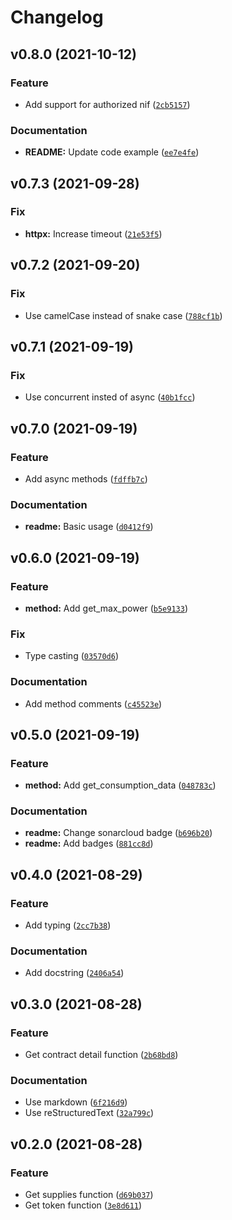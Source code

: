 # Changelog

<!--next-version-placeholder-->

## v0.8.0 (2021-10-12)
### Feature
* Add support for authorized nif ([`2cb5157`](https://github.com/MrMarble/datadis/commit/2cb515739b548c0451aba268c9ecbfc9d78f8938))

### Documentation
* **README:** Update code example ([`ee7e4fe`](https://github.com/MrMarble/datadis/commit/ee7e4fea33b35773f5c56beddc75280ae7418214))

## v0.7.3 (2021-09-28)
### Fix
* **httpx:** Increase timeout ([`21e53f5`](https://github.com/MrMarble/datadis/commit/21e53f5423b163e2a533f87bae991fea36150f56))

## v0.7.2 (2021-09-20)
### Fix
* Use camelCase instead of snake case ([`788cf1b`](https://github.com/MrMarble/datadis/commit/788cf1bc33b3f407717ec1afca1b09019f418424))

## v0.7.1 (2021-09-19)
### Fix
* Use concurrent insted of async ([`40b1fcc`](https://github.com/MrMarble/datadis/commit/40b1fcc5e2e17f278b93bdd5f1955fefeb1fed14))

## v0.7.0 (2021-09-19)
### Feature
* Add async methods ([`fdffb7c`](https://github.com/MrMarble/datadis/commit/fdffb7cfad38c687944a63b7423d3ae542e28153))

### Documentation
* **readme:** Basic usage ([`d0412f9`](https://github.com/MrMarble/datadis/commit/d0412f961542c2bb3994211d2496944c59c91e00))

## v0.6.0 (2021-09-19)
### Feature
* **method:** Add get_max_power ([`b5e9133`](https://github.com/MrMarble/datadis/commit/b5e9133ca15b918c0b355fb54a6ec1da8b07d1eb))

### Fix
* Type casting ([`03570d6`](https://github.com/MrMarble/datadis/commit/03570d6dfcda9bad215fbb2f0943ab501c70def3))

### Documentation
* Add method comments ([`c45523e`](https://github.com/MrMarble/datadis/commit/c45523e5d79f4b41a17f7b6e58691ea822d55d6e))

## v0.5.0 (2021-09-19)
### Feature
* **method:** Add get_consumption_data ([`048783c`](https://github.com/MrMarble/datadis/commit/048783ceee5e420510162c4417af80fff69fc20c))

### Documentation
* **readme:** Change sonarcloud badge ([`b696b20`](https://github.com/MrMarble/datadis/commit/b696b202b54db18d76dac936b82ae54774ca3637))
* **readme:** Add badges ([`881cc8d`](https://github.com/MrMarble/datadis/commit/881cc8df4a9d168ec40566c88ba5bc2255e5d4cb))

## v0.4.0 (2021-08-29)
### Feature
* Add typing ([`2cc7b38`](https://github.com/MrMarble/datadis/commit/2cc7b3805872cccb1f18aa2d6c74afcb0a816232))

### Documentation
* Add docstring ([`2406a54`](https://github.com/MrMarble/datadis/commit/2406a54b7c92ddc34179cdc6b47a12233d8b7a36))

## v0.3.0 (2021-08-28)
### Feature
* Get contract detail function ([`2b68bd8`](https://github.com/MrMarble/datadis/commit/2b68bd8c137aadbf121121fdd5e785a6fd3002c6))

### Documentation
* Use markdown ([`6f216d9`](https://github.com/MrMarble/datadis/commit/6f216d966c11fc5f4036d90f3f2c93ba96bec120))
* Use reStructuredText ([`32a799c`](https://github.com/MrMarble/datadis/commit/32a799c6ff54993b649391b41cd1e8fdf142ee4c))

## v0.2.0 (2021-08-28)
### Feature
* Get supplies function ([`d69b037`](https://github.com/MrMarble/datadis/commit/d69b037255f6635b15a2e667ba95e103b4cc651e))
* Get token function ([`3e8d611`](https://github.com/MrMarble/datadis/commit/3e8d611afe186470ce23780874ef391344809f19))
